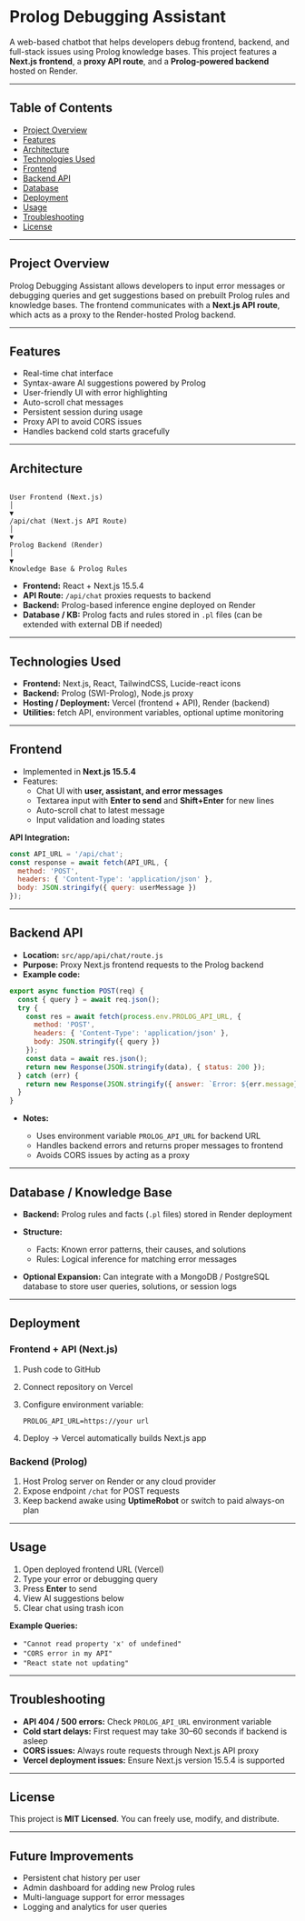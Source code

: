 # Prolog Debugging Assistant

A web-based chatbot that helps developers debug frontend, backend, and full-stack issues using Prolog knowledge bases. This project features a **Next.js frontend**, a **proxy API route**, and a **Prolog-powered backend** hosted on Render.  

---

## Table of Contents
- [Project Overview](#project-overview)
- [Features](#features)
- [Architecture](#architecture)
- [Technologies Used](#technologies-used)
- [Frontend](#frontend)
- [Backend API](#backend-api)
- [Database](#database)
- [Deployment](#deployment)
- [Usage](#usage)
- [Troubleshooting](#troubleshooting)
- [License](#license)

---

## Project Overview

Prolog Debugging Assistant allows developers to input error messages or debugging queries and get suggestions based on prebuilt Prolog rules and knowledge bases. The frontend communicates with a **Next.js API route**, which acts as a proxy to the Render-hosted Prolog backend.

---

## Features

- Real-time chat interface
- Syntax-aware AI suggestions powered by Prolog
- User-friendly UI with error highlighting
- Auto-scroll chat messages
- Persistent session during usage
- Proxy API to avoid CORS issues
- Handles backend cold starts gracefully

---

## Architecture

```

User Frontend (Next.js)
│
▼
/api/chat (Next.js API Route)
│
▼
Prolog Backend (Render)
│
▼
Knowledge Base & Prolog Rules

````

- **Frontend:** React + Next.js 15.5.4  
- **API Route:** `/api/chat` proxies requests to backend  
- **Backend:** Prolog-based inference engine deployed on Render  
- **Database / KB:** Prolog facts and rules stored in `.pl` files (can be extended with external DB if needed)  

---

## Technologies Used

- **Frontend:** Next.js, React, TailwindCSS, Lucide-react icons
- **Backend:** Prolog (SWI-Prolog), Node.js proxy
- **Hosting / Deployment:** Vercel (frontend + API), Render (backend)
- **Utilities:** fetch API, environment variables, optional uptime monitoring

---

## Frontend

- Implemented in **Next.js 15.5.4**  
- Features:
  - Chat UI with **user, assistant, and error messages**
  - Textarea input with **Enter to send** and **Shift+Enter** for new lines
  - Auto-scroll chat to latest message
  - Input validation and loading states

**API Integration:**

```javascript
const API_URL = '/api/chat';
const response = await fetch(API_URL, {
  method: 'POST',
  headers: { 'Content-Type': 'application/json' },
  body: JSON.stringify({ query: userMessage })
});
````

---

## Backend API

* **Location:** `src/app/api/chat/route.js`
* **Purpose:** Proxy Next.js frontend requests to the Prolog backend
* **Example code:**

```javascript
export async function POST(req) {
  const { query } = await req.json();
  try {
    const res = await fetch(process.env.PROLOG_API_URL, {
      method: 'POST',
      headers: { 'Content-Type': 'application/json' },
      body: JSON.stringify({ query })
    });
    const data = await res.json();
    return new Response(JSON.stringify(data), { status: 200 });
  } catch (err) {
    return new Response(JSON.stringify({ answer: `Error: ${err.message}` }), { status: 500 });
  }
}
```

* **Notes:**

  * Uses environment variable `PROLOG_API_URL` for backend URL
  * Handles backend errors and returns proper messages to frontend
  * Avoids CORS issues by acting as a proxy

---

## Database / Knowledge Base

* **Backend:** Prolog rules and facts (`.pl` files) stored in Render deployment
* **Structure:**

  * Facts: Known error patterns, their causes, and solutions
  * Rules: Logical inference for matching error messages
* **Optional Expansion:** Can integrate with a MongoDB / PostgreSQL database to store user queries, solutions, or session logs

---

## Deployment

### Frontend + API (Next.js)

1. Push code to GitHub
2. Connect repository on Vercel
3. Configure environment variable:

   ```
   PROLOG_API_URL=https://your url
   ```
4. Deploy → Vercel automatically builds Next.js app

### Backend (Prolog)

1. Host Prolog server on Render or any cloud provider
2. Expose endpoint `/chat` for POST requests
3. Keep backend awake using **UptimeRobot** or switch to paid always-on plan

---

## Usage

1. Open deployed frontend URL (Vercel)
2. Type your error or debugging query
3. Press **Enter** to send
4. View AI suggestions below
5. Clear chat using trash icon

**Example Queries:**

* `"Cannot read property 'x' of undefined"`
* `"CORS error in my API"`
* `"React state not updating"`

---

## Troubleshooting

* **API 404 / 500 errors:** Check `PROLOG_API_URL` environment variable
* **Cold start delays:** First request may take 30–60 seconds if backend is asleep
* **CORS issues:** Always route requests through Next.js API proxy
* **Vercel deployment issues:** Ensure Next.js version 15.5.4 is supported

---

## License

This project is **MIT Licensed**. You can freely use, modify, and distribute.

---

## Future Improvements

* Persistent chat history per user
* Admin dashboard for adding new Prolog rules
* Multi-language support for error messages
* Logging and analytics for user queries

```
